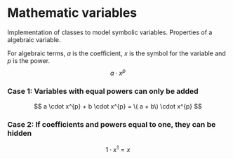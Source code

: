 # Mathematic variables

Implementation of classes to model symbolic variables.
Properties of a algebraic variable.

For algebraic terms, $a$ is the coefficient, $x$ is the symbol for the variable and $p$ is the power.
$$ a \cdot x^{p} $$

### Case 1: Variables with equal powers can only be added
$$ a \cdot x^{p} + b \cdot x^{p} = \( a + b\) \cdot x^{p} $$ 

### Case 2: If coefficients and powers equal to one, they can be hidden
$$ 1 \cdot x^{1} = x $$





